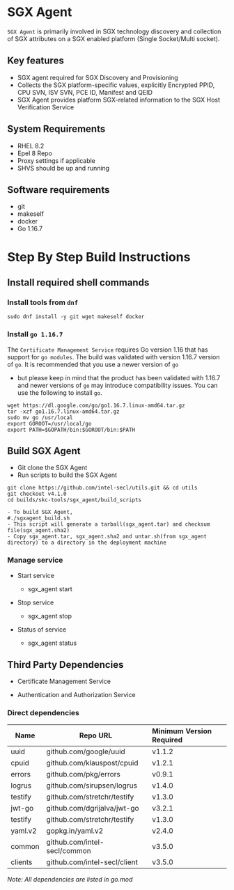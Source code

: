 # SGX Agent

`SGX Agent` is primarily involved in SGX technology discovery and collection of SGX attributes on a SGX enabled platform (Single Socket/Multi socket).

## Key features

- SGX agent required for SGX Discovery and Provisioning
- Collects the SGX platform-specific values, explicitly Encrypted PPID, CPU SVN, ISV SVN, PCE ID, Manifest and QEID
- SGX Agent provides platform SGX-related information to the SGX Host Verification Service

## System Requirements

- RHEL 8.2
- Epel 8 Repo
- Proxy settings if applicable
- SHVS should be up and running

## Software requirements

- git
- makeself
- docker
- Go 1.16.7

# Step By Step Build Instructions

## Install required shell commands

### Install tools from `dnf`

```{.shell}
sudo dnf install -y git wget makeself docker
```

### Install `go 1.16.7`

The `Certificate Management Service` requires Go version 1.16 that has support for `go modules`. The build was validated with version 1.16.7 version of `go`. It is recommended that you use a newer version of `go`

- but please keep in mind that the product has been validated with 1.16.7 and newer versions of `go` may introduce compatibility issues. You can use the following to install `go`.

```{.shell}
wget https://dl.google.com/go/go1.16.7.linux-amd64.tar.gz
tar -xzf go1.16.7.linux-amd64.tar.gz
sudo mv go /usr/local
export GOROOT=/usr/local/go
export PATH=$GOPATH/bin:$GOROOT/bin:$PATH
```

## Build SGX Agent

- Git clone the SGX Agent
- Run scripts to build the SGX Agent

```{.shell}
git clone https://github.com/intel-secl/utils.git && cd utils
git checkout v4.1.0
cd builds/skc-tools/sgx_agent/build_scripts

- To build SGX Agent,
#./sgxagent_build.sh
- This script will generate a tarball(sgx_agent.tar) and checksum file(sgx_agent.sha2)
- Copy sgx_agent.tar, sgx_agent.sha2 and untar.sh(from sgx_agent directory) to a directory in the deployment machine
```

### Manage service

- Start service

  - sgx_agent start

- Stop service

  - sgx_agent stop

- Status of service

  - sgx_agent status

## Third Party Dependencies

- Certificate Management Service

- Authentication and Authorization Service

### Direct dependencies

Name    | Repo URL                     | Minimum Version Required
------- | ---------------------------- | :-----------------------
uuid    | github.com/google/uuid       | v1.1.2
cpuid   | github.com/klauspost/cpuid   | v1.2.1
errors  | github.com/pkg/errors        | v0.9.1
logrus  | github.com/sirupsen/logrus   | v1.4.0
testify | github.com/stretchr/testify  | v1.3.0
jwt-go  | github.com/dgrijalva/jwt-go  | v3.2.1
testify | github.com/stretchr/testify  | v1.3.0
yaml.v2 | gopkg.in/yaml.v2             | v2.4.0
common  | github.com/intel-secl/common | v3.5.0
clients | github.com/intel-secl/client | v3.5.0

_Note: All dependencies are listed in go.mod_
